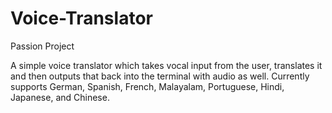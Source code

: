 # Voice-Translator
Passion Project

A simple voice translator which takes vocal input from the user, translates it and then outputs that back into the terminal with audio as well. Currently supports German, Spanish, French, Malayalam, Portuguese, Hindi, Japanese, and Chinese.
